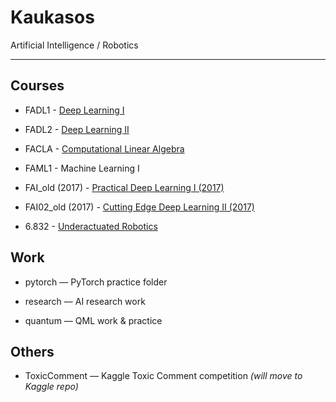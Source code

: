 # Kaukasos
 Artificial Intelligence / Robotics
 
 ---

## Courses

* FADL1 - [Deep Learning I](http://course.fast.ai/)

* FADL2 - [Deep Learning II](http://course.fast.ai/part2.html)

* FACLA - [Computational Linear Algebra](https://github.com/fastai/numerical-linear-algebra/blob/master/README.md)

* FAML1 - Machine Learning I

* FAI_old (2017) - [Practical Deep Learning I (2017)](http://course.fast.ai/)

* FAI02_old (2017) - [Cutting Edge Deep Learning II (2017)](http://course.fast.ai/part2.html)

* 6.832 - [Underactuated Robotics](http://underactuated.csail.mit.edu/Spring2018/)

## Work

* pytorch –– PyTorch practice folder

* research –– AI research work

* quantum –– QML work & practice

## Others

* ToxicComment –– Kaggle Toxic Comment competition *(will move to Kaggle repo)*
